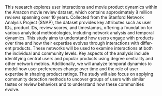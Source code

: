This research explores user interactions and movie product dynamics within the Amazon movie review dataset, which contains approximately 8 million reviews spanning over 10 years. Collected from the Stanford Network Analysis Project (SNAP), the dataset provides key attributes such as user IDs, product IDs, review scores, and timestamps, offering a foundation for various analytical methodologies, including network analysis and temporal dynamics. This study aims to understand how users engage with products over time and how their expertise evolves through interactions with differ- ent products. These networks will be used to examine interactions at both the individual and community levels. Key aspects of the analysis include identifying central users and popular products using degree centrality and other network metrics. Additionally, we will analyze temporal dynamics to model how user preferences change over time and the role of user expertise in shaping product ratings. The study will also focus on applying community detection methods to uncover groups of users with similar tastes or review behaviors and to understand how these communities evolve.
